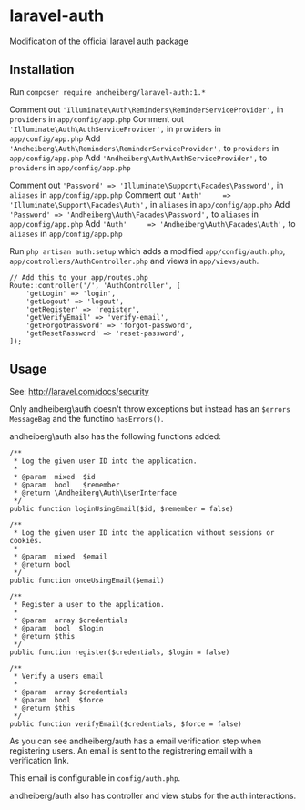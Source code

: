laravel-auth
============

Modification of the official laravel auth package

Installation
---
Run ```composer require andheiberg/laravel-auth:1.*```

Comment out `'Illuminate\Auth\Reminders\ReminderServiceProvider',` in `providers` in `app/config/app.php`
Comment out `'Illuminate\Auth\AuthServiceProvider',` in `providers` in `app/config/app.php`
Add `'Andheiberg\Auth\Reminders\ReminderServiceProvider',` to `providers` in `app/config/app.php`
Add `'Andheiberg\Auth\AuthServiceProvider',` to `providers` in `app/config/app.php`

Comment out `'Password' => 'Illuminate\Support\Facades\Password',` in `aliases` in `app/config/app.php`
Comment out `'Auth'     => 'Illuminate\Support\Facades\Auth',` in `aliases` in `app/config/app.php`
Add `'Password' => 'Andheiberg\Auth\Facades\Password',` to `aliases` in `app/config/app.php`
Add `'Auth'     => 'Andheiberg\Auth\Facades\Auth',` to `aliases` in `app/config/app.php`

Run `php artisan auth:setup` which adds a modified `app/config/auth.php`, `app/controllers/AuthController.php` and views in `app/views/auth`.

    // Add this to your app/routes.php
    Route::controller('/', 'AuthController', [
        'getLogin' => 'login',
        'getLogout' => 'logout',
        'getRegister' => 'register',
        'getVerifyEmail' => 'verify-email',
        'getForgotPassword' => 'forgot-password',
        'getResetPassword' => 'reset-password',
    ]);

Usage
---
See: http://laravel.com/docs/security

Only andheiberg\auth doesn't throw exceptions but instead has an `$errors MessageBag` and the functino `hasErrors()`.

andheiberg\auth also has the following functions added:

    /**
     * Log the given user ID into the application.
     *
     * @param  mixed  $id
     * @param  bool   $remember
     * @return \Andheiberg\Auth\UserInterface
     */
    public function loginUsingEmail($id, $remember = false)

    /**
     * Log the given user ID into the application without sessions or cookies.
     *
     * @param  mixed  $email
     * @return bool
     */
    public function onceUsingEmail($email)

    /**
     * Register a user to the application.
     *
     * @param  array $credentials
     * @param  bool  $login
     * @return $this
     */
    public function register($credentials, $login = false)

    /**
     * Verify a users email
     *
     * @param  array $credentials
     * @param  bool  $force
     * @return $this
     */
    public function verifyEmail($credentials, $force = false)

As you can see andheiberg/auth has a email verification step when registering users. An email is sent to the registrering email with a verification link.

This email is configurable in `config/auth.php`.

andheiberg/auth also has controller and view stubs for the auth interactions.